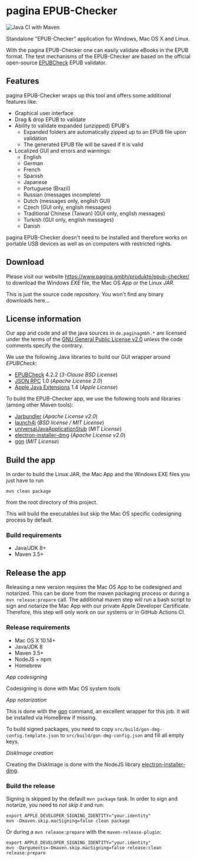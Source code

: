 pagina EPUB-Checker
===================

![Java CI with Maven](https://github.com/paginagmbh/EPUB-Checker/workflows/Java%20CI%20with%20Maven/badge.svg)

Standalone "EPUB-Checker" application for Windows, Mac OS X and Linux.

With the pagina EPUB-Checker one can easily validate eBooks in the EPUB format. The test mechanisms of the EPUB-Checker are based on the official open-source [EPUBCheck](https://github.com/w3c/epubcheck) EPUB validator.


Features
--------

pagina EPUB-Checker wraps up this tool and offers some additional features like:

* Graphical user interface
* Drag & drop EPUB to validate
* Ability to validate expanded (unzipped) EPUB's
  * Expanded folders are automatically zipped up to an EPUB file upon validation
  * The generated EPUB file will be saved if it is valid
* Localized GUI and errors and warnings:
  * English
  * German
  * French
  * Spanish
  * Japanese
  * Portuguese (Brazil)
  * Russian (messages incomplete)
  * Dutch (messages only, english GUI)
  * Czech (GUI only, english messages)
  * Traditional Chinese (Taiwan) (GUI only, english messages)
  * Turkish (GUI only, english messages)
  * Danish

pagina EPUB-Checker doesn't need to be installed and therefore works on portable USB devices as well as on computers with restricted rights.


Download
--------

Please visit our website https://www.pagina.gmbh/produkte/epub-checker/ to download the Windows _EXE_ file, the Mac OS _App_ or the Linux _JAR_.

This is just the source code repository. You won't find any binary downloads here...


License information
-------------------

Our app and code and all the java sources in `de.paginagmbh.*` are licensed under the terms of the  [GNU General Public License v2.0](http://choosealicense.com/licenses/gpl-2.0/) unless the code comments specify the contrary.

We use the following Java libraries to build our GUI wrapper around *EPUBCheck*:
* [EPUBCheck](https://github.com/w3c/epubcheck) 4.2.2 (*3-Clause BSD License*)
* [JSON RPC](http://mvnrepository.com/artifact/com.metaparadigm/json-rpc/1.0) 1.0 (*Apache License 2.0*)
* [Apple Java Extensions](http://mvnrepository.com/artifact/com.apple/AppleJavaExtensions/1.4) 1.4 (*Apple License*)

To build the EPUB-Checker app, we use the following tools and libraries (among other Maven tools):
* [Jarbundler](https://github.com/UltraMixer/JarBundler) (*Apache License v2.0*)
* [launch4j](http://launch4j.sourceforge.net/) (*BSD license / MIT License*)
* [universalJavaApplicationStub](https://github.com/tofi86/universalJavaApplicationStub) (*MIT License*)
* [electron-installer-dmg](https://github.com/electron-userland/electron-installer-dmg) (*Apache License v2.0*)
* [gon](https://github.com/mitchellh/gon) (*MIT License*)


Build the app
-------------

In order to build the Linux JAR, the Mac App and the Windows EXE files you just have to run

```
mvn clean package
```

from the root directory of this project.

This will build the executables but skip the Mac OS specific codesigning process by default.


### Build requirements

* Java/JDK 8+
* Maven 3.5+


Release the app
---------------

Releasing a new version requires the Mac OS App to be codesigned and notarized. This can be done from the maven packaging process or during a `mvn release:prepare` call. The additional maven step will run a bash script to sign and notarize the Mac App with our private Apple Developer Certificate. Therefore, this step will only work on our systems or in GitHub Actions CI.

### Release requirements

* Mac OS X 10.14+
* Java/JDK 8
* Maven 3.5+
* NodeJS + npm
* Homebrew

*App codesigning*

Codesigning is done with Mac OS system tools

*App notarization*

This is done with the [gon](https://github.com/mitchellh/gon) command, an excellent wrapper for this job. It will be installed via HomeBrew if missing.

To build signed packages, you need to copy `src/build/gon-dmg-config.template.json` to `src/build/gon-dmg-config.json` and fill all empty keys.

*DiskImage creation*

Creating the DiskImage is done with the NodeJS library [electron-installer-dmg](https://github.com/electron-userland/electron-installer-dmg).

### Build the release

Signing is skipped by the default `mvn package` task. In order to sign and notarize, you need to *not skip it* and run:

```
export APPLE_DEVELOPER_SIGNING_IDENTITY="your.identity"
mvn -Dmaven.skip.macSigning=false clean package
```

Or during a `mvn release:prepare` with the `maven-release-plugin`:

```
export APPLE_DEVELOPER_SIGNING_IDENTITY="your.identity"
mvn -Darguments=-Dmaven.skip.macSigning=false release:clean release:prepare
```
